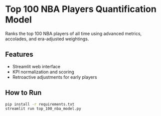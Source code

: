 # Top 100 NBA Players Quantification Model

Ranks the top 100 NBA players of all time using advanced metrics, accolades, and era-adjusted weightings.

## Features
- Streamlit web interface
- KPI normalization and scoring
- Retroactive adjustments for early players

## How to Run
```bash
pip install -r requirements.txt
streamlit run top_100_nba_model.py
